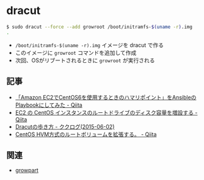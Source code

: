 # dracut

~~~bash
$ sudo dracut --force --add growroot /boot/initramfs-$(uname -r).img
.
~~~

- `/boot/initramfs-$(uname -r).img` イメージを dracut で作る
- このイメージに `growroot` コマンドを追加して作成
- 次回、OSがリブートされるときに `growroot` が実行される

## 記事

- [「Amazon EC2でCentOS6を使用するときのハマリポイント」をAnsibleのPlaybookにしてみた - Qiita](https://qiita.com/sadapon2008/items/d0d1ced73c114a816802)
- [EC2 の CentOS インスタンスのルートドライブのディスク容量を増設する - Qiita](https://qiita.com/1000k/items/d3dd886beb5cf01ec734)
- [Dracutの歩き方 - ククログ(2015-06-02)](https://www.clear-code.com/blog/2015/6/2.html)
- [CentOS HVM方式のルートボリュームを拡張する。 - Qiita](https://qiita.com/kooohei/items/0bae73e5c12ad936a41a)

## 関連

- [growpart](growpart.md)
